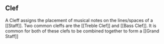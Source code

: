 ## Clef
A Cleff assigns the placement of musical notes on the lines/spaces of a [[Staff]]. Two common cleffs are the [[Treble Clef]] and [[Bass Clef]]. It is common for both of these clefs to be combined together to form a [[Grand Staff]]